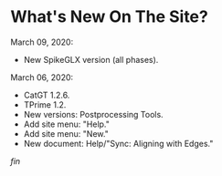 # What's New On The Site?

March 09, 2020:

* New SpikeGLX version (all phases).

March 06, 2020:

* CatGT 1.2.6.
* TPrime 1.2.
* New versions: Postprocessing Tools.
* Add site menu: "Help."
* Add site menu: "New."
* New document: Help/"Sync: Aligning with Edges."


_fin_

